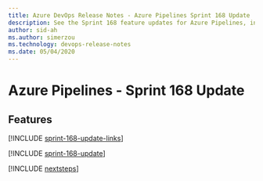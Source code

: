 ```yaml
---
title: Azure DevOps Release Notes - Azure Pipelines Sprint 168 Update
description: See the Sprint 168 feature updates for Azure Pipelines, including next steps.
author: sid-ah
ms.author: simerzou
ms.technology: devops-release-notes
ms.date: 05/04/2020
---
```


# Azure Pipelines - Sprint 168 Update

## Features

[!INCLUDE [sprint-168-update-links](../includes/pipelines/sprint-168-update-links.md)]

[!INCLUDE [sprint-168-update](../includes/pipelines/sprint-168-update.md)]

[!INCLUDE [nextsteps](../includes/nextsteps.md)]
